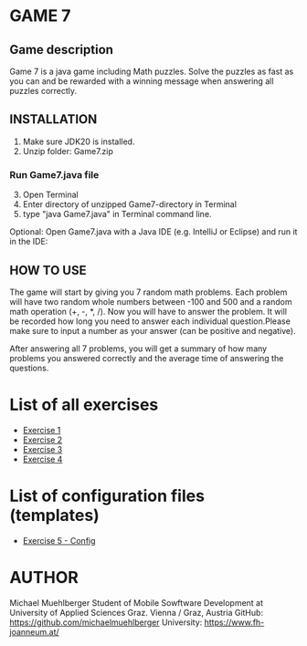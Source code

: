 # GAME 7 #
## Game description ##
Game 7 is a java game including Math puzzles. Solve the puzzles as fast as you can and be rewarded with a winning message when answering all puzzles correctly.

## INSTALLATION ##

1. Make sure JDK20 is installed.
2. Unzip folder: Game7.zip

### Run Game7.java file ###
3. Open Terminal
4. Enter directory of unzipped Game7-directory in Terminal
5. type "java Game7.java" in Terminal command line.

Optional: 
Open Game7.java with a Java IDE (e.g. IntelliJ or Eclipse) and run it in the IDE:

## HOW TO USE ## 
The game will start by giving you 7 random math problems. Each problem will have two random whole numbers between -100 and 500 and a random math operation (+, -, *, /). Now you will have to answer the problem. It will be recorded how long you need to answer each individual question.Please make sure to input a number as your answer (can be positive and negative).

After answering all 7 problems, you will get a summary of how many problems you answered correctly and the average time of answering the questions.

# List of all exercises #
+ [Exercise 1](exercise1.md)
+ [Exercise 2](exercise2.md)
+ [Exercise 3](exercise3.md)
+ [Exercise 4](exercise4.md)

# List of configuration files (templates) #
+ [Exercise 5 - Config](src/main/resources/log4j2.xml.template)

# AUTHOR #
Michael Muehlberger
Student of Mobile Sowftware Development at University of Applied Sciences Graz.
Vienna / Graz, Austria 
GitHub: <https://github.com/michaelmuehlberger>
University: <https://www.fh-joanneum.at/>